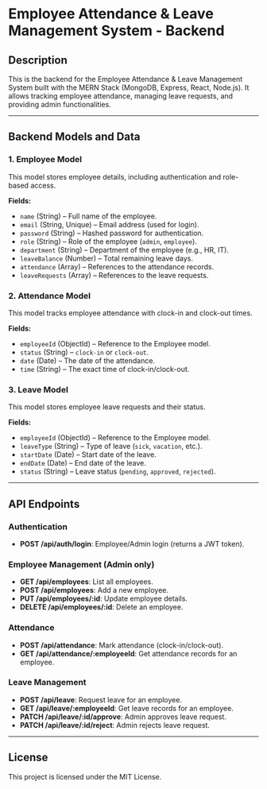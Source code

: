 # Employee Attendance & Leave Management System - Backend

## Description

This is the backend for the Employee Attendance & Leave Management System built with the MERN Stack (MongoDB, Express, React, Node.js). It allows tracking employee attendance, managing leave requests, and providing admin functionalities.

---

## Backend Models and Data

### 1. **Employee Model**

This model stores employee details, including authentication and role-based access.

**Fields:**
- `name` (String) – Full name of the employee.
- `email` (String, Unique) – Email address (used for login).
- `password` (String) – Hashed password for authentication.
- `role` (String) – Role of the employee (`admin`, `employee`).
- `department` (String) – Department of the employee (e.g., HR, IT).
- `leaveBalance` (Number) – Total remaining leave days.
- `attendance` (Array) – References to the attendance records.
- `leaveRequests` (Array) – References to the leave requests.

### 2. **Attendance Model**

This model tracks employee attendance with clock-in and clock-out times.

**Fields:**
- `employeeId` (ObjectId) – Reference to the Employee model.
- `status` (String) – `clock-in` or `clock-out`.
- `date` (Date) – The date of the attendance.
- `time` (String) – The exact time of clock-in/clock-out.

### 3. **Leave Model**

This model stores employee leave requests and their status.

**Fields:**
- `employeeId` (ObjectId) – Reference to the Employee model.
- `leaveType` (String) – Type of leave (`sick`, `vacation`, etc.).
- `startDate` (Date) – Start date of the leave.
- `endDate` (Date) – End date of the leave.
- `status` (String) – Leave status (`pending`, `approved`, `rejected`).

---

## API Endpoints

### Authentication
- **POST /api/auth/login**: Employee/Admin login (returns a JWT token).

### Employee Management (Admin only)
- **GET /api/employees**: List all employees.
- **POST /api/employees**: Add a new employee.
- **PUT /api/employees/:id**: Update employee details.
- **DELETE /api/employees/:id**: Delete an employee.

### Attendance
- **POST /api/attendance**: Mark attendance (clock-in/clock-out).
- **GET /api/attendance/:employeeId**: Get attendance records for an employee.

### Leave Management
- **POST /api/leave**: Request leave for an employee.
- **GET /api/leave/:employeeId**: Get leave records for an employee.
- **PATCH /api/leave/:id/approve**: Admin approves leave request.
- **PATCH /api/leave/:id/reject**: Admin rejects leave request.

---

## License

This project is licensed under the MIT License.

